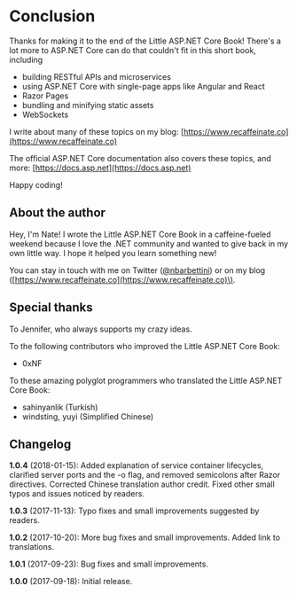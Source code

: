 # Conclusion

Thanks for making it to the end of the Little ASP.NET Core Book! There's a lot more to ASP.NET Core can do that couldn't fit in this short book, including

* building RESTful APIs and microservices
* using ASP.NET Core with single-page apps like Angular and React
* Razor Pages
* bundling and minifying static assets
* WebSockets

I write about many of these topics on my blog: [https://www.recaffeinate.co](https://www.recaffeinate.co)

The official ASP.NET Core documentation also covers these topics, and more: [https://docs.asp.net](https://docs.asp.net)

Happy coding!

## About the author

Hey, I'm Nate! I wrote the Little ASP.NET Core Book in a caffeine-fueled weekend because I love the .NET community and wanted to give back in my own little way. I hope it helped you learn something new!

You can stay in touch with me on Twitter \([@nbarbettini](https://twitter.com/nbarbettini)\) or on my blog \([https://www.recaffeinate.co](https://www.recaffeinate.co)\).

## Special thanks

To Jennifer, who always supports my crazy ideas.

To the following contributors who improved the Little ASP.NET Core Book:

* 0xNF

To these amazing polyglot programmers who translated the Little ASP.NET Core Book:

* sahinyanlik \(Turkish\)
* windsting, yuyi \(Simplified Chinese\)

## Changelog

**1.0.4** \(2018-01-15\): Added explanation of service container lifecycles, clarified server ports and the -o flag, and removed semicolons after Razor directives. Corrected Chinese translation author credit. Fixed other small typos and issues noticed by readers.

**1.0.3** \(2017-11-13\): Typo fixes and small improvements suggested by readers.

**1.0.2** \(2017-10-20\): More bug fixes and small improvements. Added link to translations.

**1.0.1** \(2017-09-23\): Bug fixes and small improvements.

**1.0.0** \(2017-09-18\): Initial release.

